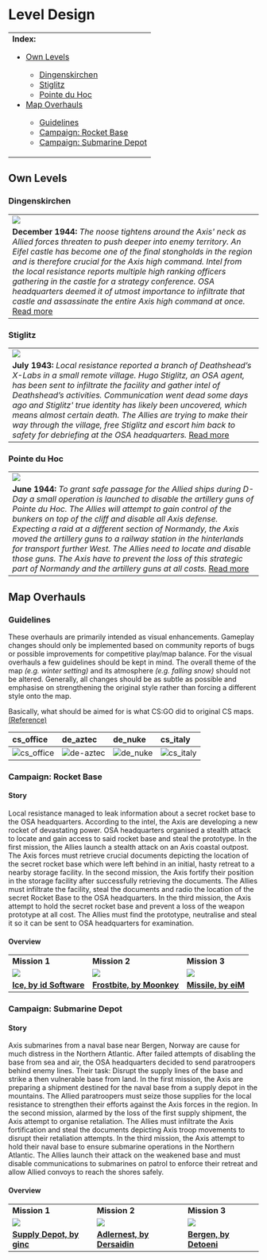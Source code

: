 # Level Design

<table>
 <tr>
   <td><b>Index:</b><br>
    <ul>
     <li><a href="https://github.com/realkemon/home/blob/master/pages/level_design.md#own-levels">Own Levels</a></li>
     <ul>
      <li><a href="https://github.com/realkemon/home/blob/master/pages/level_design.md#dingenskirchen">Dingenskirchen</a></li>
      <li><a href="https://github.com/realkemon/home/blob/master/pages/level_design.md#stiglitz">Stiglitz</a></li>
      <li><a href="https://github.com/realkemon/home/blob/master/pages/level_design.md#pointe-du-hoc">Pointe du Hoc</a></li>
    </ul>
     <li><a href="https://github.com/realkemon/home/blob/master/pages/level_design.md#map-overhauls">Map Overhauls</a></li>
     <ul>
      <li><a href="https://github.com/realkemon/home/blob/master/pages/level_design.md#guidelines">Guidelines</a></li>
      <li><a href="https://github.com/realkemon/home/blob/master/pages/level_design.md#campaign-rocket-base">Campaign: Rocket Base</a></li>
      <li><a href="https://github.com/realkemon/home/blob/master/pages/level_design.md#campaign-submarine-depot">Campaign: Submarine Depot</a></li>
    </ul>
    </ul>
 </td>
 </tr>
</table>

## Own Levels

### Dingenskirchen
<table>
 <tr>
  <td><a href="https://github.com/realkemon/home/blob/master/pages/dingenskirchen.md#"><img src="https://github.com/realkemon/home/blob/master/levelshots/dingenskirchen.png"></a></td>
 </tr>
 <tr>
  <td><b>December 1944:</b> <i>The noose tightens around the Axis' neck as Allied forces threaten to push deeper into enemy territory. An Eifel castle has become one of the final stongholds in the region and is therefore crucial for the Axis high command. Intel from the local resistance reports multiple high ranking officers gathering in the castle for a strategy conference. OSA headquarters deemed it of utmost importance to infiltrate that castle and assassinate the entire Axis high command at once.</i> <a href="https://github.com/realkemon/home/blob/master/pages/dingenskirchen.md#">Read more</a></td>
 </tr>
</table>

### Stiglitz
<table>
 <tr>
  <td><a href="https://github.com/realkemon/home/blob/master/pages/stiglitz.md#"><img src="https://github.com/realkemon/home/blob/master/levelshots/stiglitz.png"></a></td>
 </tr>
 <tr>
  <td><b>July 1943:</b> <i>Local resistance reported a branch of Deathshead’s X-Labs in a small remote village. Hugo Stiglitz, an OSA agent, has been sent to infiltrate the facility and gather intel of Deathshead’s activities. Communication went dead some days ago and Stiglitz' true identity has likely been uncovered, which means almost certain death. The Allies are trying to make their way through the village, free Stiglitz and escort him back to safety for debriefing at the OSA headquarters.</i> <a href="https://github.com/realkemon/home/blob/master/pages/stiglitz.md#">Read more</a></td>
 </tr>
</table>

### Pointe du Hoc
<table>
 <tr>
  <td><a href="https://github.com/realkemon/home/blob/master/pages/pointe_du_hoc.md#"><img src="https://github.com/realkemon/home/blob/master/levelshots/hoc.png"></a></td>
 </tr>
 <tr>
  <td><b>June 1944:</b> <i>To grant safe passage for the Allied ships during D-Day a small operation is launched to disable the artillery guns of Pointe du Hoc. The Allies will attempt to gain control of the bunkers on top of the cliff and disable all Axis defense. Expecting a raid at a different section of Normandy, the Axis moved the artillery guns to a railway station in the hinterlands for transport further West. The Allies need to locate and disable those guns. The Axis have to prevent the loss of this strategic part of Normandy and the artillery guns at all costs.</i> <a href="https://github.com/realkemon/home/blob/master/pages/pointe_du_hoc.md#">Read more</a></td>
 </tr>
</table>

## Map Overhauls

### Guidelines

These overhauls are primarily intended as visual enhancements. Gameplay changes should only be implemented based on community reports of bugs or possible improvements for competitive play/map balance. For the visual overhauls a few guidelines should be kept in mind. The overall theme of the map _(e.g. winter setting)_ and its atmosphere _(e.g. falling snow)_ should not be altered. Generally, all changes should be as subtle as possible and emphasise on strengthening the original style rather than forcing a different style onto the map.

Basically, what should be aimed for is what CS:GO did to original CS maps. [(Reference)](https://sjackm.wordpress.com/2012/08/15/csgo-first-impressions/)

cs_office | de_aztec | de_nuke | cs_italy
:---|:---|:---|:---
![cs_office](https://sjackm.files.wordpress.com/2012/08/cs_office_cs-css-csgo.jpg) | ![de-aztec](https://sjackm.files.wordpress.com/2012/08/de_aztec_cs-css-csgo.jpg) | ![de_nuke](https://sjackm.files.wordpress.com/2012/08/de_nuke_cs-css-csgo.jpg) | ![cs_italy](https://sjackm.files.wordpress.com/2012/08/cs_italy_cs-css-csgo.jpg)



### Campaign: Rocket Base

#### Story
Local resistance managed to leak information about a secret rocket base to the OSA headquarters. According to the intel, the Axis are developing a new rocket of devastating power. OSA headquarters organised a stealth attack to locate and gain access to said rocket base and steal the prototype.
In the first mission, the Allies launch a stealth attack on an Axis coastal outpost. The Axis forces must retrieve crucial documents depicting the location of the secret rocket base which were left behind in an initial, hasty retreat to a nearby storage facility. 
In the second mission, the Axis fortify their position in the storage facility after successfully retrieving the documents. The Allies must infiltrate the facility, steal the documents and radio the location of the secret Rocket Base to the OSA headquarters.
In the third mission, the Axis attempt to hold the secret rocket base and prevent a loss of the weapon prototype at all cost. The Allies must find the prototype, neutralise and steal it so it can be sent to OSA headquarters for examination.

#### Overview

<table>
 <tr>
  <td><b>Mission 1</b></td>
  <td><b>Mission 2</b></td>
  <td><b>Mission 3</b></td>
 </tr>
 <tr>
  <td><a href="https://github.com/realkemon/home/blob/master/pages/etl_ice.md#"><img src="https://github.com/realkemon/home/blob/master/levelshots/etl_ice.png"></a></td>
  <td><a href="https://github.com/realkemon/home/blob/master/pages/etl_frostbite.md#"><img src="https://github.com/realkemon/home/blob/master/levelshots/etl_frostbite.png"></a></td>
  <td><a href="https://et.trackbase.net/map/158/"><img src="https://github.com/realkemon/home/blob/master/levelshots/c2_missile.png"></a></td>
 </tr>
 <tr>
  <td><a href="https://github.com/realkemon/home/blob/master/pages/etl_ice.md#"><b>Ice, by id Software</b></a></td>
  <td><a href="https://github.com/realkemon/home/blob/master/pages/etl_frostbite.md#"><b>Frostbite, by Moonkey</b></a></td>
  <td><a href="https://et.trackbase.net/map/158/"><b>Missile, by eiM</b></a></td>
 </tr>
</table>

### Campaign: Submarine Depot

#### Story
Axis submarines from a naval base near Bergen, Norway are cause for much distress in the Northern Atlantic. After failed attempts of disabling the base from sea and air, the OSA headquarters decided to send paratroopers behind enemy lines. Their task: Disrupt the supply lines of the base and strike a then vulnerable base from land.
In the first mission, the Axis are preparing a shipment destined for the naval base from a supply depot in the mountains. The Allied paratroopers must seize those supplies for the local resistance to strengthen their efforts against the Axis forces in the region.
In the second mission, alarmed by the loss of the first supply shipment, the Axis attempt to organise retaliation. The Allies must infiltrate the Axis fortification and steal the documents depicting Axis troop movements to disrupt their retaliation attempts.
In the third mission, the Axis attempt to hold their naval base to ensure submarine operations in the Northern Atlantic. The Allies launch their attack on the weakened base and must disable communications to submarines on patrol to enforce their retreat and allow Allied convoys to reach the shores safely.


#### Overview
<table>
 <tr>
  <td><b>Mission 1</b></td>
  <td><b>Mission 2</b></td>
  <td><b>Mission 3</b></td>
 </tr>
 <tr>
  <td><a href="https://et.trackbase.net/map/8/"><img src="https://github.com/realkemon/home/blob/master/levelshots/etl_supply.png"></a></td>
  <td><a href="https://et.trackbase.net/map/64/"><img src="https://github.com/realkemon/home/blob/master/levelshots/etl_adlernest.png"></a></td>
  <td><a href="https://github.com/realkemon/home/blob/master/pages/etl_bergen.md#"><img src="https://github.com/realkemon/home/blob/master/levelshots/etl_bergen.png"></a></td>
 </tr>
 <tr>
  <td><a href="https://et.trackbase.net/map/8/"><b>Supply Depot, by ginc</b></a></td>
  <td><a href="https://et.trackbase.net/map/119/"><b>Adlernest, by Dersaidin</b></a></td>
  <td><a href="https://github.com/realkemon/home/blob/master/pages/etl_bergen.md#"><b>Bergen, by Detoeni</b></a></td>
 </tr>
</table>





